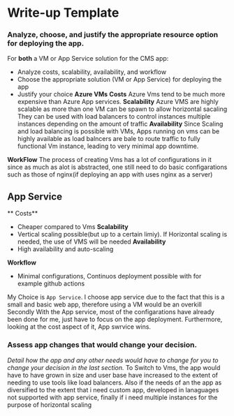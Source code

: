 # Write-up Template

### Analyze, choose, and justify the appropriate resource option for deploying the app.

For **both** a VM or App Service solution for the CMS app:
- Analyze costs, scalability, availability, and workflow
- Choose the appropriate solution (VM or App Service) for deploying the app
- Justify your choice
 **Azure VMs**
**Costs**
Azure Vms tend to be much more expensive than Azure App services.
**Scalability**
Azure VMS are highly scalable as more than one VM can be spawn to allow horizontal sacaling
They can be used with load balancers to control instances multiple instances depending on the amount of traffic
**Availability**
Since Scaling and load balancing is possible with VMs, Apps running on vms can be highly available as load balncers are bale to
route traffic to fully functional Vm instance, leading to very minimal app downtime.

**WorkFlow**
The process of creating Vms has a lot of configurations in it since as much as alot is abstracted, one still need to do basic configarations such as those of nginx(if deploying an app with uses nginx as a server)
## App Service ##
** Costs** 
 - Cheaper compared to Vms
**Scalability**
 - Vertical scaling possible(but up to a certain limiy). If Horizontal scaling is needed, the use of VMS will be needed
**Availability**
- High availability and auto-scaling

**Workflow**
 - Minimal configurations, Continuos  deployment  possible with for example github actions

 My Choice is ```App Service```.
 I choose app service due to the fact that this is a small and basic web app, therefore using a VM would be an overkill
 Secondly With the App service, most of the configarations have already been done for me, just have to focus on the app deployment.
 Furthermore, looking at the cost aspect of it, App swrvice wins.



### Assess app changes that would change your decision.

*Detail how the app and any other needs would have to change for you to change your decision in the last section.* 
To Switch to Vms, the app would have to have grown in size and user base have increased to the extent of needing to use tools like load balancers.
Also if the needs of an the app as diversified to the extent that i need custom app, developed in lanaguages not supported with app service, finally if i need multiple instances for the purpose of horizontal scaling